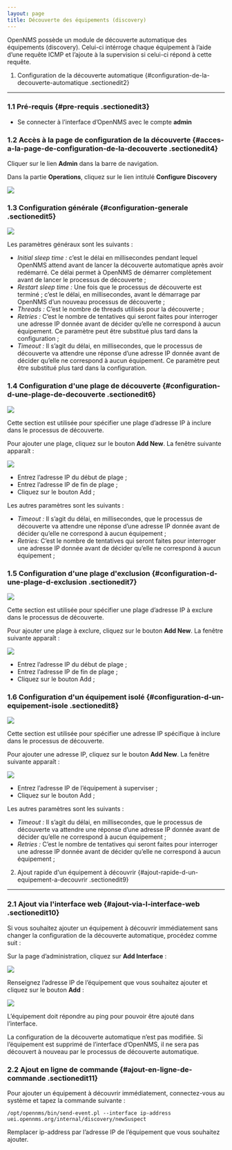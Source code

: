```yaml
---
layout: page
title: Découverte des équipements (discovery)
---
```


OpenNMS possède un module de découverte automatique des équipements
(discovery). Celui-ci intérroge chaque équipement à l’aide d’une requête
ICMP et l’ajoute à la supervision si celui-ci répond à cette requête.

1. Configuration de la découverte automatique {#configuration-de-la-decouverte-automatique .sectionedit2}
---------------------------------------------

### 1.1 Pré-requis {#pre-requis .sectionedit3}

-   Se connecter à l’interface d’OpenNMS avec le compte **admin**

### 1.2 Accès à la page de configuration de la découverte {#acces-a-la-page-de-configuration-de-la-decouverte .sectionedit4}

Cliquer sur le lien **Admin** dans la barre de navigation.

Dans la partie **Operations**, cliquez sur le lien intitulé **Configure
Discovery**

[![](/assets/media/supervision/opennms/discovery-01.png)](/_detail/supervision/opennms/discovery-01.png@id=opennms%253Adiscovery.html "supervision:opennms:discovery-01.png")

### 1.3 Configuration générale {#configuration-generale .sectionedit5}

[![](/assets/media/supervision/opennms/discovery-02.png@w=700)](/_detail/supervision/opennms/discovery-02.png@id=opennms%253Adiscovery.html "supervision:opennms:discovery-02.png")

Les paramètres généraux sont les suivants :

-   *Initial sleep time :* c’est le délai en millisecondes pendant
    lequel OpenNMS attend avant de lancer la découverte automatique
    après avoir redémarré. Ce délai permet à OpenNMS de démarrer
    complètement avant de lancer le processus de découverte ;
-   *Restart sleep time :* Une fois que le processus de découverte est
    terminé ; c’est le délai, en millisecondes, avant le démarrage par
    OpenNMS d’un nouveau processus de découverte ;
-   *Threads :* C’est le nombre de threads utilisés pour la découverte ;
-   *Retries :* C’est le nombre de tentatives qui seront faites pour
    interroger une adresse IP donnée avant de décider qu’elle ne
    correspond à aucun équipement. Ce paramètre peut être substitué plus
    tard dans la configuration ;
-   *Timeout :* Il s’agit du délai, en millisecondes, que le processus
    de découverte va attendre une réponse d’une adresse IP donnée avant
    de décider qu’elle ne correspond à aucun équipement. Ce paramètre
    peut être substitué plus tard dans la configuration.

### 1.4 Configuration d'une plage de découverte {#configuration-d-une-plage-de-decouverte .sectionedit6}

[![](/assets/media/supervision/opennms/discovery-03.png@w=700)](/_detail/supervision/opennms/discovery-03.png@id=opennms%253Adiscovery.html "supervision:opennms:discovery-03.png")

Cette section est utilisée pour spécifier une plage d’adresse IP à
inclure dans le processus de découverte.

Pour ajouter une plage, cliquez sur le bouton **Add New**. La fenêtre
suivante apparaît :

[![](/assets/media/supervision/opennms/discovery-04.png)](/_detail/supervision/opennms/discovery-04.png@id=opennms%253Adiscovery.html "supervision:opennms:discovery-04.png")

-   Entrez l’adresse IP du début de plage ;
-   Entrez l’adresse IP de fin de plage ;
-   Cliquez sur le bouton Add ;

Les autres paramètres sont les suivants :

-   *Timeout :* Il s’agit du délai, en millisecondes, que le processus
    de découverte va attendre une réponse d’une adresse IP donnée avant
    de décider qu’elle ne correspond à aucun équipement ;
-   *Retries:* C’est le nombre de tentatives qui seront faites pour
    interroger une adresse IP donnée avant de décider qu’elle ne
    correspond à aucun équipement ;

### 1.5 Configuration d'une plage d'exclusion {#configuration-d-une-plage-d-exclusion .sectionedit7}

[![](/assets/media/supervision/opennms/discovery-05.png@w=700)](/_detail/supervision/opennms/discovery-05.png@id=opennms%253Adiscovery.html "supervision:opennms:discovery-05.png")

Cette section est utilisée pour spécifier une plage d’adresse IP à
exclure dans le processus de découverte.

Pour ajouter une plage à exclure, cliquez sur le bouton **Add New**. La
fenêtre suivante apparaît :

[![](/assets/media/supervision/opennms/discovery-06.png)](/_detail/supervision/opennms/discovery-06.png@id=opennms%253Adiscovery.html "supervision:opennms:discovery-06.png")

-   Entrez l’adresse IP du début de plage ;
-   Entrez l’adresse IP de fin de plage ;
-   Cliquez sur le bouton Add ;

### 1.6 Configuration d'un équipement isolé {#configuration-d-un-equipement-isole .sectionedit8}

[![](/assets/media/supervision/opennms/discovery-07.png@w=700)](/_detail/supervision/opennms/discovery-07.png@id=opennms%253Adiscovery.html "supervision:opennms:discovery-07.png")

Cette section est utilisée pour spécifier une adresse IP spécifique à
inclure dans le processus de découverte.

Pour ajouter une adresse IP, cliquez sur le bouton **Add New**. La
fenêtre suivante apparaît :

[![](/assets/media/supervision/opennms/discovery-08.png)](/_detail/supervision/opennms/discovery-08.png@id=opennms%253Adiscovery.html "supervision:opennms:discovery-08.png")

-   Entrez l’adresse IP de l’équipement à superviser ;
-   Cliquez sur le bouton Add ;

Les autres paramètres sont les suivants :

-   *Timeout :* Il s’agit du délai, en millisecondes, que le processus
    de découverte va attendre une réponse d’une adresse IP donnée avant
    de décider qu’elle ne correspond à aucun équipement ;
-   *Retries :* C’est le nombre de tentatives qui seront faites pour
    interroger une adresse IP donnée avant de décider qu’elle ne
    correspond à aucun équipement ;

2. Ajout rapide d'un équipement à découvrir {#ajout-rapide-d-un-equipement-a-decouvrir .sectionedit9}
-------------------------------------------

### 2.1 Ajout via l'interface web {#ajout-via-l-interface-web .sectionedit10}

Si vous souhaitez ajouter un équipement à découvrir immédiatement sans
changer la configuration de la découverte automatique, procédez comme
suit :

Sur la page d’administration, cliquez sur **Add Interface** :

[![](/assets/media/supervision/opennms/discovery-09.png)](/_detail/supervision/opennms/discovery-09.png@id=opennms%253Adiscovery.html "supervision:opennms:discovery-09.png")

Renseignez l’adresse IP de l’équipement que vous souhaitez ajouter et
cliquez sur le bouton **Add** :

[![](/assets/media/supervision/opennms/discovery-10.png)](/_detail/supervision/opennms/discovery-10.png@id=opennms%253Adiscovery.html "supervision:opennms:discovery-10.png")

L’équipement doit répondre au ping pour pouvoir être ajouté dans
l’interface.

La configuration de la découverte automatique n’est pas modifiée. Si
l’équipement est supprimé de l’interface d’OpenNMS, il ne sera pas
découvert à nouveau par le processus de découverte automatique.

### 2.2 Ajout en ligne de commande {#ajout-en-ligne-de-commande .sectionedit11}

Pour ajouter un équipement à découvrir immédiatement, connectez-vous au
système et tapez la commande suivante :

~~~
/opt/opennms/bin/send-event.pl --interface ip-address uei.opennms.org/internal/discovery/newSuspect
~~~

Remplacer ip-address par l’adresse IP de l’équipement que vous souhaitez
ajouter.